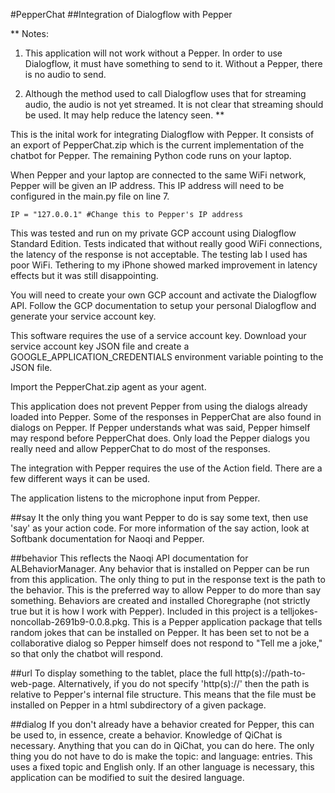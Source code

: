 #PepperChat
##Integration of Dialogflow with Pepper

**
Notes: 
1. This application will not work without a Pepper. In order to use
Dialogflow, it must have something to send to it. Without a Pepper, there is no
audio to send.

2. Although the method used to call Dialogflow uses that for streaming audio,
the audio is not yet streamed. It is not clear that streaming should be used. It
may help reduce the latency seen.
**

This is the inital work for integrating Dialogflow with Pepper. It consists of
an export of PepperChat.zip which is the current implementation of the chatbot
for Pepper. The remaining Python code runs on your laptop.

When Pepper and your laptop are connected to the same WiFi network, Pepper will
be given an IP address. This IP address will need to be configured in the
main.py file on line 7.
```
IP = "127.0.0.1" #Change this to Pepper's IP address
```

This was tested and run on my private GCP account using Dialogflow Standard
Edition. Tests indicated that without really good WiFi connections, the latency
of the response is not acceptable. The testing lab I used has poor WiFi. Tethering 
to my iPhone showed marked improvement in latency effects but it was still disappointing.

You will need to create your own GCP account and activate the Dialogflow API. Follow
the GCP documentation to setup your personal Dialogflow and generate your service account
key.

This software requires the use of a service account key. Download your service
account key JSON file and create a GOOGLE_APPLICATION_CREDENTIALS environment
variable pointing to the JSON file.

Import the PepperChat.zip agent as your agent.

This application does not prevent Pepper from using the dialogs already loaded
into Pepper. Some of the responses in PepperChat are also found in dialogs on
Pepper. If Pepper understands what was said, Pepper himself may respond before
PepperChat does. Only load the Pepper dialogs you really need and allow
PepperChat to do most of the responses.

The integration with Pepper requires the use of the Action field. There are a
few different ways it can be used.

The application listens to the microphone input from Pepper.

##say
It the only thing you want Pepper to do is say some text, then use 'say' as your
action code. For more information of the say action, look at Softbank
documentation for Naoqi and Pepper.

##behavior
This reflects the Naoqi API documentation for ALBehaviorManager. Any behavior
that is installed on Pepper can be run from this application. The only thing
to put in the response text is the path to the behavior. This is the preferred
way to allow Pepper to do more than say something. Behaviors are created and
installed Choregraphe (not strictly true but it is how I work with Pepper).
Included in this project is a telljokes-noncollab-2691b9-0.0.8.pkg. This is a
Pepper application package that tells random jokes that can be installed on
Pepper. It has been set to not be a collaborative dialog so Pepper himself does
not respond to "Tell me a joke," so that only the chatbot will respond.

##url
To display something to the tablet, place the full http(s)://path-to-web-page.
Alternatively, if you do not specify 'http(s)://' then the path is relative to
Pepper's internal file structure. This means that the file must be installed on
Pepper in a html subdirectory of a given package.

##dialog
If you don't already have a behavior created for Pepper, this can be used to, in
essence, create a behavior. Knowledge of QiChat is necessary. Anything that you
can do in QiChat, you can do here. The only thing you do not have to do is make
the topic: and language: entries. This uses a fixed topic and English only. If
an other language is necessary, this application can be modified to suit the 
desired language.
